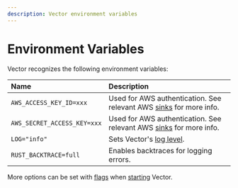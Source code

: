 ```yaml
---
description: Vector environment variables
---
```


# Environment Variables

Vector recognizes the following environment variables:

| Name                        | Description                                                                      |
|:----------------------------|:---------------------------------------------------------------------------------|
| `AWS_ACCESS_KEY_ID=xxx`     | Used for AWS authentication. See relevant AWS [sinks][docs.sinks] for more info. |
| `AWS_SECRET_ACCESS_KEY=xxx` | Used for AWS authentication. See relevant AWS [sinks][docs.sinks] for more info. |
| `LOG="info"`                | Sets Vector's [log level][docs.monitoring.logs].                                 |
| `RUST_BACKTRACE=full`       | Enables backtraces for logging errors.                                           |

More options can be set with [flags][docs.starting.flags] when
[starting][docs.starting] Vector.


[docs.monitoring.logs]: ../../usage/administration/monitoring.md#logs
[docs.sinks]: ../../usage/configuration/sinks/README.md
[docs.starting.flags]: ../../usage/administration/starting.md#flags
[docs.starting]: ../../usage/administration/starting.md

